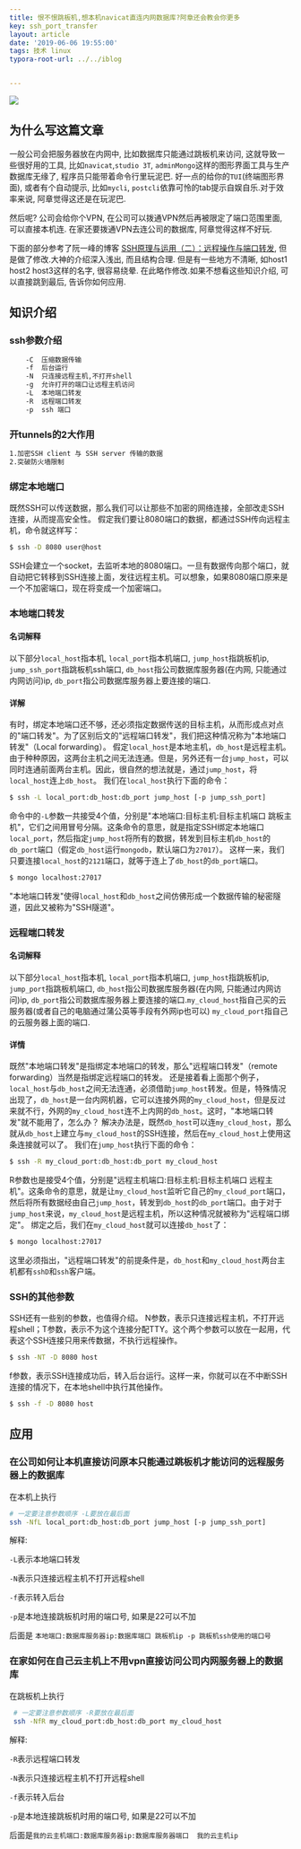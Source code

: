 ```yaml
---
title: 恨不恨跳板机,想本机navicat直连内网数据库?阿章还会教会你更多
key: ssh_port_transfer
layout: article
date: '2019-06-06 19:55:00'
tags: 技术 linux
typora-root-url: ../../iblog


---
```


![](http://img.azhangbaobao.cn/img/20190606200306.png)

## 为什么写这篇文章

一般公司会把服务器放在内网中, 比如数据库只能通过跳板机来访问, 这就导致一些很好用的工具, 比如`navicat`,`studio 3T`, `adminMongo`这样的图形界面工具与生产数据库无缘了, 程序员只能带着命令行里玩泥巴. 好一点的给你的`TUI`(终端图形界面), 或者有个自动提示, 比如`mycli`, `postcli`依靠可怜的tab提示自娱自乐.对于效率来说, 阿章觉得这还是在玩泥巴.

然后呢? 公司会给你个VPN, 在公司可以拨通VPN然后再被限定了端口范围里面, 可以直接本机连. 在家还要拨通VPN去连公司的数据库, 阿章觉得这样不好玩.

下面的部分参考了阮一峰的博客 [SSH原理与运用（二）：远程操作与端口转发](http://www.ruanyifeng.com/blog/2011/12/ssh_port_forwarding.html),  但是做了修改.大神的介绍深入浅出, 而且结构合理. 但是有一些地方不清晰, 如host1  host2 host3这样的名字, 很容易绕晕. 在此略作修改.如果不想看这些知识介绍, 可以直接跳到最后, 告诉你如何应用.

## 知识介绍

### ssh参数介绍

```bash
    -C  压缩数据传输
    -f  后台运行
    -N  只连接远程主机,不打开shell
    -g  允许打开的端口让远程主机访问        
    -L  本地端口转发
    -R  远程端口转发
    -p  ssh 端口
```

### 开tunnels的2大作用

```bash
1.加密SSH client 与 SSH server 传输的数据
2.突破防火墙限制
```

### 绑定本地端口

既然SSH可以传送数据，那么我们可以让那些不加密的网络连接，全部改走SSH连接，从而提高安全性。 假定我们要让8080端口的数据，都通过SSH传向远程主机，命令就这样写：

```bash
$ ssh -D 8080 user@host
```

SSH会建立一个socket，去监听本地的8080端口。一旦有数据传向那个端口，就自动把它转移到SSH连接上面，发往远程主机。可以想象，如果8080端口原来是一个不加密端口，现在将变成一个加密端口。

### 本地端口转发

#### 名词解释

以下部分`local_host`指本机, `local_port`指本机端口, `jump_host`指跳板机ip, `jump_ssh_port`指跳板机ssh端口, `db_host`指公司数据库服务器(在内网, 只能通过内网访问)ip, `db_port`指公司数据库服务器上要连接的端口.

#### 详解

有时，绑定本地端口还不够，还必须指定数据传送的目标主机，从而形成点对点的"端口转发"。为了区别后文的"远程端口转发"，我们把这种情况称为"本地端口转发"（Local forwarding）。 假定`local_host`是本地主机，`db_host`是远程主机。由于种种原因，这两台主机之间无法连通。但是，另外还有一台`jump_host`，可以同时连通前面两台主机。因此，很自然的想法就是，通过`jump_host`，将`local_host`连上`db_host`。 我们在`local_host`执行下面的命令：

```bash
$ ssh -L local_port:db_host:db_port jump_host [-p jump_ssh_port]
```

命令中的`-L`参数一共接受4个值，分别是"本地端口:目标主机:目标主机端口  跳板主机"，它们之间用冒号分隔。这条命令的意思，就是指定SSH绑定本地端口`local_port`，然后指定`jump_host`将所有的数据，转发到目标主机`db_host`的`db_port`端口（假定`db_host`运行`mongodb`，默认端口为`27017`）。 这样一来，我们只要连接`local_host`的`2121`端口，就等于连上了`db_host`的`db_port`端口。

```bash
$ mongo localhost:27017
```

"本地端口转发"使得`local_host`和`db_host`之间仿佛形成一个数据传输的秘密隧道，因此又被称为"SSH隧道"。

### 远程端口转发

#### 名词解释

以下部分`local_host`指本机, `local_port`指本机端口, `jump_host`指跳板机ip, `jump_port`指跳板机端口, `db_host`指公司数据库服务器(在内网, 只能通过内网访问)ip, `db_port`指公司数据库服务器上要连接的端口.`my_cloud_host`指自己买的云服务器(或者自己的电脑通过蒲公英等手段有外网ip也可以) `my_cloud_port`指自己的云服务器上面的端口.

#### 详情

既然"本地端口转发"是指绑定本地端口的转发，那么"远程端口转发"（remote forwarding）当然是指绑定远程端口的转发。 还是接着看上面那个例子，`local_host`与`db_host`之间无法连通，必须借助`jump_host`转发。但是，特殊情况出现了，`db_host`是一台内网机器，它可以连接外网的`my_cloud_host`，但是反过来就不行，外网的`my_cloud_host`连不上内网的`db_host`。这时，"本地端口转发"就不能用了，怎么办？ 解决办法是，既然`db_host`可以连`my_cloud_host`，那么就从`db_host`上建立与`my_cloud_host`的SSH连接，然后在`my_cloud_host`上使用这条连接就可以了。 我们在`jump_host`执行下面的命令：

```bash
$ ssh -R my_cloud_port:db_host:db_port my_cloud_host
```

R参数也是接受4个值，分别是"远程主机端口:目标主机:目标主机端口 远程主机"。这条命令的意思，就是让`my_cloud_host`监听它自己的`my_cloud_port`端口，然后将所有数据经由自己`jump_host`，转发到`db_host`的`db_port`端口。由于对于`jump_host`来说，`my_cloud_host`是远程主机，所以这种情况就被称为"远程端口绑定"。 绑定之后，我们在`my_cloud_host`就可以连接`db_host`了：

```bash
$ mongo localhost:27017
```

这里必须指出，"远程端口转发"的前提条件是，`db_host`和`my_cloud_host`两台主机都有`sshD`和`ssh`客户端。

### SSH的其他参数

SSH还有一些别的参数，也值得介绍。 N参数，表示只连接远程主机，不打开远程shell；T参数，表示不为这个连接分配TTY。这个两个参数可以放在一起用，代表这个SSH连接只用来传数据，不执行远程操作。

```bash
$ ssh -NT -D 8080 host
```

f参数，表示SSH连接成功后，转入后台运行。这样一来，你就可以在不中断SSH连接的情况下，在本地shell中执行其他操作。

```bash
$ ssh -f -D 8080 host
```

## 应用

### 在公司如何让本机直接访问原本只能通过跳板机才能访问的远程服务器上的数据库

在本机上执行

```bash
# 一定要注意参数顺序 -L要放在最后面
ssh -NfL local_port:db_host:db_port jump_host [-p jump_ssh_port]
```

解释:

`-L`表示本地端口转发 

`-N`表示只连接远程主机不打开远程shell

 `-f`表示转入后台

 `-p`是本地连接跳板机时用的端口号, 如果是22可以不加

后面是 `本地端口:数据库服务器ip:数据库端口 跳板机ip -p 跳板机ssh使用的端口号`

### 在家如何在自己云主机上不用vpn直接访问公司内网服务器上的数据库

在跳板机上执行

```bash
 # 一定要注意参数顺序 -R要放在最后面
 ssh -NfR my_cloud_port:db_host:db_port my_cloud_host
```

解释:

`-R`表示远程端口转发 

`-N`表示只连接远程主机不打开远程shell

 `-f`表示转入后台

 `-p`是本地连接跳板机时用的端口号, 如果是22可以不加

后面是`我的云主机端口:数据库服务器ip:数据库服务器端口  我的云主机ip`